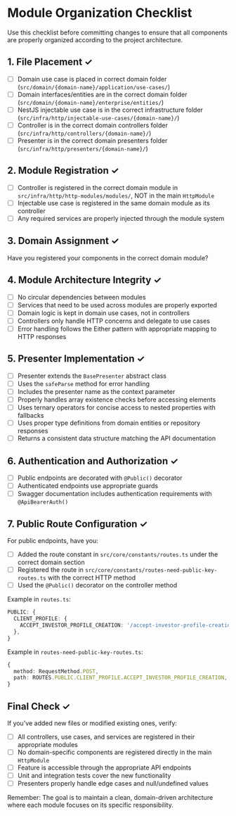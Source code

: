 # Module Organization Checklist

Use this checklist before committing changes to ensure that all components are properly organized according to the project architecture.

## 1. File Placement ✓

- [ ] Domain use case is placed in correct domain folder (`src/domain/{domain-name}/application/use-cases/`)
- [ ] Domain interfaces/entities are in the correct domain folder (`src/domain/{domain-name}/enterprise/entities/`)
- [ ] NestJS injectable use case is in the correct infrastructure folder (`src/infra/http/injectable-use-cases/{domain-name}/`)
- [ ] Controller is in the correct domain controllers folder (`src/infra/http/controllers/{domain-name}/`)
- [ ] Presenter is in the correct domain presenters folder (`src/infra/http/presenters/{domain-name}/`)

## 2. Module Registration ✓

- [ ] Controller is registered in the correct domain module in `src/infra/http/http-modules/modules/`, NOT in the main `HttpModule`
- [ ] Injectable use case is registered in the same domain module as its controller
- [ ] Any required services are properly injected through the module system

## 3. Domain Assignment ✓

Have you registered your components in the correct domain module?

<!-- - **ClientModule**: For client entity, profiles, addresses, banking, settings
- **ClientUserModule**: For client user authentication, passwords, user profiles
- **SubscriptionModule**: For subscriptions, plans, payments, billing
- **FleetModule**: For vehicles, fleet management
- **TaskModule**: For tasks, assignments, scheduling
- **LogErrorModule**: For error logging and reporting
- **PermissionModule**: For roles and permissions
- **UserModule**: For system users (not client users)
- **PublicModule**: For public-facing APIs, non-authenticated endpoints -->

## 4. Module Architecture Integrity ✓

- [ ] No circular dependencies between modules
- [ ] Services that need to be used across modules are properly exported
- [ ] Domain logic is kept in domain use cases, not in controllers
- [ ] Controllers only handle HTTP concerns and delegate to use cases
- [ ] Error handling follows the Either pattern with appropriate mapping to HTTP responses

## 5. Presenter Implementation ✓

- [ ] Presenter extends the `BasePresenter` abstract class
- [ ] Uses the `safeParse` method for error handling
- [ ] Includes the presenter name as the context parameter
- [ ] Properly handles array existence checks before accessing elements
- [ ] Uses ternary operators for concise access to nested properties with fallbacks
- [ ] Uses proper type definitions from domain entities or repository responses
- [ ] Returns a consistent data structure matching the API documentation

## 6. Authentication and Authorization ✓

- [ ] Public endpoints are decorated with `@Public()` decorator
- [ ] Authenticated endpoints use appropriate guards
- [ ] Swagger documentation includes authentication requirements with `@ApiBearerAuth()`

## 7. Public Route Configuration ✓

For public endpoints, have you:

- [ ] Added the route constant in `src/core/constants/routes.ts` under the correct domain section
- [ ] Registered the route in `src/core/constants/routes-need-public-key-routes.ts` with the correct HTTP method
- [ ] Used the `@Public()` decorator on the controller method

Example in `routes.ts`:

```typescript
PUBLIC: {
  CLIENT_PROFILE: {
    ACCEPT_INVESTOR_PROFILE_CREATION: '/accept-investor-profile-creation',
  },
}
```

Example in `routes-need-public-key-routes.ts`:

```typescript
{
  method: RequestMethod.POST,
  path: ROUTES.PUBLIC.CLIENT_PROFILE.ACCEPT_INVESTOR_PROFILE_CREATION,
}
```

## Final Check ✓

If you've added new files or modified existing ones, verify:

- [ ] All controllers, use cases, and services are registered in their appropriate modules
- [ ] No domain-specific components are registered directly in the main `HttpModule`
- [ ] Feature is accessible through the appropriate API endpoints
- [ ] Unit and integration tests cover the new functionality
- [ ] Presenters properly handle edge cases and null/undefined values

Remember: The goal is to maintain a clean, domain-driven architecture where each module focuses on its specific responsibility.
